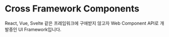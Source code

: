 # Cross Framework Components

React, Vue, Svelte 같은 프레임워크에 구애받지 않고자 Web Component API로 개발중인 UI Framework입니다.  

